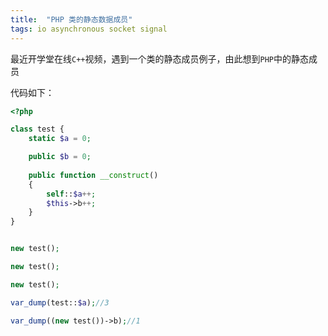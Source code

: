 ```yaml
---
title:  "PHP 类的静态数据成员"
tags: io asynchronous socket signal  
---
```


最近开学堂在线`C++`视频，遇到一个类的静态成员例子，由此想到`PHP`中的静态成员
<!--more-->

代码如下：
``` php
<?php

class test {
    static $a = 0;

    public $b = 0;
    
    public function __construct()
    {
        self::$a++;
        $this->b++;
    }
}


new test();

new test();

new test();

var_dump(test::$a);//3

var_dump((new test())->b);//1

```


